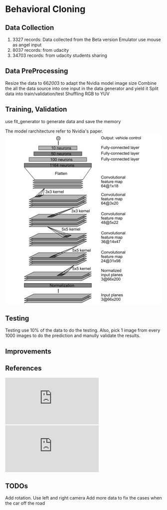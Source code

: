 # Behavioral Cloning

## Data Collection
1. 3327 records: Data collected from the Beta version Emulator use mouse as angel input
2. 8037 records: from udacity
3. 34703 records: from udacity students sharing

## Data PreProcessing

Resize the data to 66*200*3 to adapt the Nvidia model image size
Combine the all the data source into one input in the data generator and yield it
Split data into train/validation/test
Shuffling
RGB to YUV

## Training, Validation

use fit_generator to generate data and save the memory

The model rarchitecture refer to Nvidia's paper.
![Nvidia Architecture](./source/nvidia_architecture.png)

## Testing

Testing use 10% of the data to do the testing.
Also, pick 1 image from every 1000 images to do the prediction and manully validate the results.

## Improvements

## References
![End to End Learning for Self-Driving Cars](https://images.nvidia.com/content/tegra/automotive/images/2016/solutions/pdf/end-to-end-dl-using-px.pdf)
![Learning a Driving Simulator](https://arxiv.org/pdf/1608.01230v1.pdf)

## TODOs
Add rotation.
Use left and right camera
Add more data to fix the cases when the car off the road


